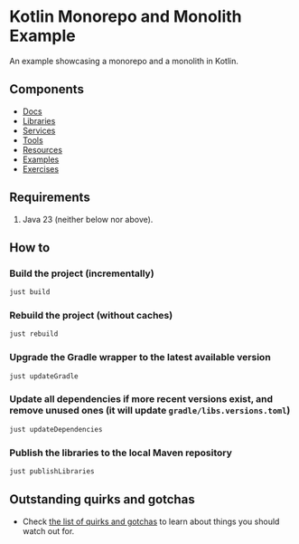 # Kotlin Monorepo and Monolith Example

An example showcasing a monorepo and a monolith in Kotlin. 

## Components

- [Docs](./docs/README.md)
- [Libraries](./libs/README.md)
- [Services](./services/README.md)
- [Tools](./tools/README.md)
- [Resources](./resources/README.md)
- [Examples](./example/README.md)
- [Exercises](./exercise/README.md)

## Requirements

1. Java 23 (neither below nor above).

## How to

### Build the project (incrementally)

```bash
just build

```

### Rebuild the project (without caches)

```bash
just rebuild

```

### Upgrade the Gradle wrapper to the latest available version

```bash
just updateGradle

```

### Update all dependencies if more recent versions exist, and remove unused ones (it will update `gradle/libs.versions.toml`)

```bash
just updateDependencies

```

### Publish the libraries to the local Maven repository

```bash
just publishLibraries

```

## Outstanding quirks and gotchas

- Check [the list of quirks and gotchas](docs/QUIRKS.md) to learn about things you should watch out for.
